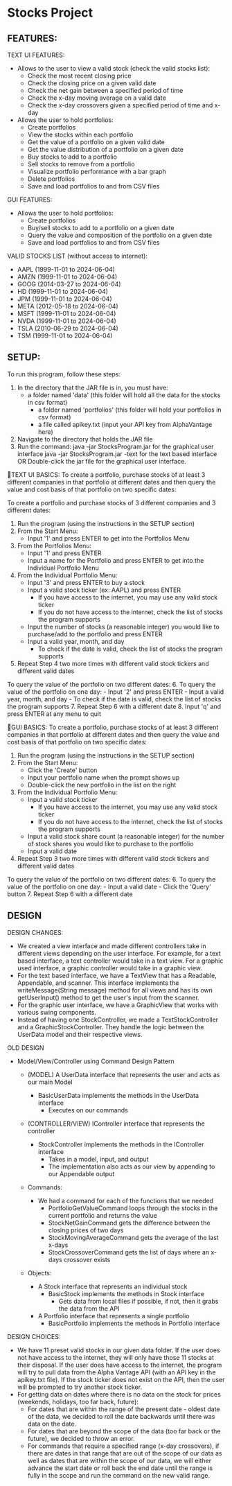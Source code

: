 # Stocks Project

## FEATURES:
TEXT UI FEATURES:
- Allows to the user to view a valid stock (check the valid stocks list):
	- Check the most recent closing price
	- Check the closing price on a given valid date
	- Check the net gain between a specified period of time
	- Check the x-day moving average on a valid date
	- Check the x-day crossovers given a specified period of time and x-day
- Allows the user to hold portfolios:
	- Create portfolios
	- View the stocks within each portfolio
	- Get the value of a portfolio on a given valid date
	- Get the value distribution of a portfolio on a given date
	- Buy stocks to add to a portfolio
	- Sell stocks to remove from a portfolio
	- Visualize portfolio performance with a bar graph
	- Delete portfolios
	- Save and load portfolios to and from CSV files

GUI FEATURES:
- Allows the user to hold portfolios:
    - Create portfolios
    - Buy/sell stocks to add to a portfolio on a given date
    - Query the value and composition of the portfolio on a given date
    - Save and load portfolios to and from CSV files

VALID STOCKS LIST (without access to internet):
- AAPL (1999-11-01 to 2024-06-04)
- AMZN (1999-11-01 to 2024-06-04)
- GOOG (2014-03-27 to 2024-06-04)
- HD   (1999-11-01 to 2024-06-04)
- JPM  (1999-11-01 to 2024-06-04)
- META (2012-05-18 to 2024-06-04)
- MSFT (1999-11-01 to 2024-06-04)
- NVDA (1999-11-01 to 2024-06-04)
- TSLA (2010-06-29 to 2024-06-04)
- TSM  (1999-11-01 to 2024-06-04)

## SETUP:
To run this program, follow these steps:
1. In the directory that the JAR file is in, you must have:
	- a folder named 'data' (this folder will hold all the data for the stocks in csv format)
        - a folder named 'portfolios' (this folder will hold your portfolios in csv format)
        - a file called apikey.txt (input your API key from AlphaVantage here)
2. Navigate to the directory that holds the JAR file
3. Run the command:
	java -jar StocksProgram.jar for the graphical user interface
	java -jar StocksProgram.jar -text for the text based interface
	OR
	Double-click the jar file for the graphical user interface.

TEXT UI BASICS:
To create a portfolio, purchase stocks of at least 3 different companies in that portfolio at different dates and then query the value and cost basis of that portfolio on two specific dates:

To create a portfolio and purchase stocks of 3 different companies and 3 different dates:
1. Run the program (using the instructions in the SETUP section)
2. From the Start Menu:
	- Input '1' and press ENTER to get into the Portfolios Menu
3. From the Portfolios Menu:
	- Input '1' and press ENTER
	- Input a name for the Portfolio and press ENTER to get into the Individual Portfolio Menu
4. From the Individual Portfolio Menu:
    - Input '3' and press ENTER to buy a stock
    - Input a valid stock ticker (ex: AAPL) and press ENTER
        - If you have access to the internet, you may use any valid stock ticker
        - If you do not have access to the internet, check the list of stocks the program supports
    - Input the number of stocks (a reasonable integer) you would like to purchase/add to the portfolio and press ENTER
    - Input a valid year, month, and day
        - To check if the date is valid, check the list of stocks the program supports
5. Repeat Step 4 two more times with different valid stock tickers and different valid dates

To query the value of the portfolio on two different dates:
6. To query the value of the portfolio on one day:
   	- Input '2' and press ENTER
   	- Input a valid year, month, and day
        - To check if the date is valid, check the list of stocks the program supports
7. Repeat Step 6 with a different date
8. Input 'q' and press ENTER at any menu to quit

GUI BASICS:
To create a portfolio, purchase stocks of at least 3 different companies in that portfolio at different dates and then query the value and cost basis of that portfolio on two specific dates:
1. Run the program (using the instructions in the SETUP section)
2. From the Start Menu:
    - Click the 'Create' button
    - Input your portfolio name when the prompt shows up
    - Double-click the new portfolio in the list on the right
3. From the Individual Portfolio Menu:
    - Input a valid stock ticker
        - If you have access to the internet, you may use any valid stock ticker
        - If you do not have access to the internet, check the list of stocks the program supports
    - Input a valid stock share count (a reasonable integer) for the number of stock shares you would like to purchase to the portfolio
    - Input a valid date
4. Repeat Step 3 two more times with different valid stock tickers and different valid dates

To query the value of the portfolio on two different dates:
6. To query the value of the portfolio on one day:
    - Input a valid date
    - Click the 'Query' button
7. Repeat Step 6 with a different date

## DESIGN

DESIGN CHANGES:
- We created a view interface and made different controllers take in different views depending
  on the user interface. For example, for a text based interface, a text controller would take
  in a text view. For a graphic used interface, a graphic controller would take in a graphic view.
- For the text based interface, we have a TextView that has a Readable, Appendable, and scanner.
  This interface implements the writeMessage(String message) method for all views and has its own
  getUserInput() method to get the user's input from the scanner.
- For the graphic user interface, we have a GraphicView that works with various swing components.
- Instead of having one StockController, we made a TextStockController and a GraphicStockController.
  They handle the logic between the UserData model and their respective views.

OLD DESIGN
- Model/View/Controller using Command Design Pattern
	- (MODEL) A UserData interface that represents the user and acts as our main Model
		- BasicUserData implements the methods in the UserData interface
			- Executes on our commands
	- (CONTROLLER/VIEW) IController interface that represents the controller
		- StockController implements the methods in the IController interface
			- Takes in a model, input, and output
			- The implementation also acts as our view by appending to our Appendable output

	- Commands:
		- We had a command for each of the functions that we needed
			- PortfolioGetValueCommand loops through the stocks in the current portfolio and returns the value
			- StockNetGainCommand gets the difference between the closing prices of two days
			- StockMovingAverageCommand gets the average of the last x-days
			- StockCrossoverCommand gets the list of days where an x-days crossover exists
	- Objects:
		- A Stock interface that represents an individual stock
			- BasicStock implements the methods in Stock interface
				- Gets data from local files if possible, if not, then it grabs the data from the API
		- A Portfolio interface that represents a single portfolio
			- BasicPortfolio implements the methods in Portfolio interface

DESIGN CHOICES:
- We have 11 preset valid stocks in our given data folder. If the user does not have access to the internet, they will only have those 11 stocks at their disposal. If the user does have access to the internet, the program will try to pull data from the Alpha Vantage API (with an API key in the apikey.txt file). If the stock ticker does not exist on the API, then the user will be prompted to try another stock ticker.
- For getting data on dates where there is no data on the stock for prices (weekends, holidays, too far back, future):
	- For dates that are within the range of the present date - oldest date of the data, we decided to roll the date backwards until there was data on the date.
	- For dates that are beyond the scope of the data (too far back or the future), we decided to throw an error.
	- For commands that require a specified range (x-day crossovers), if there are dates in that range that are out of the scope of our data as well as dates that are within the scope of our data, we will either advance the start date or roll back the end date until the range is fully in the scope and run the command on the new valid range.
